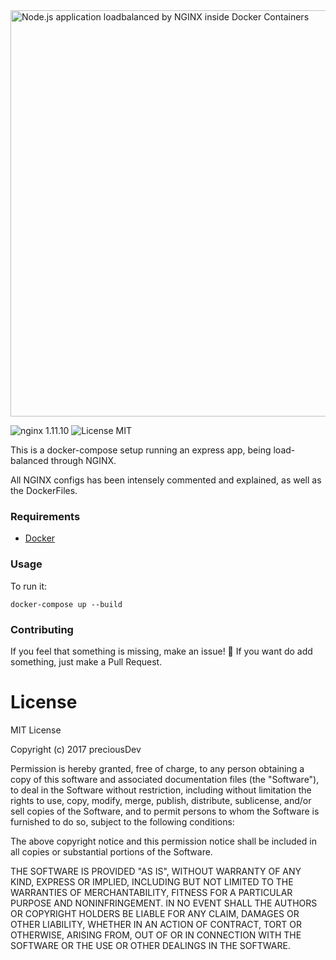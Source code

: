 <img src="https://raw.githubusercontent.com/preciousDev/dockerCompose-loadBalanced-NodeJS/master/preview.jpg" alt="Node.js application loadbalanced by NGINX inside Docker Containers" style="max-width: 100%;" width="650">

![nginx 1.11.10](https://img.shields.io/badge/nginx-1.11.10-brightgreen.svg) ![License MIT](https://img.shields.io/badge/license-MIT-blue.svg)

This is a docker-compose setup running an express app, being load-balanced through NGINX.

All NGINX configs has been intensely commented and explained, as well as the DockerFiles.

### Requirements
- [Docker](https://docs.docker.com/compose/install/ "Docker Compose Install")

### Usage
To run it:

    docker-compose up --build

### Contributing
If you feel that something is missing, make an issue! 🙂
If you want do add something, just make a Pull Request.

# License
MIT License

Copyright (c) 2017 preciousDev

Permission is hereby granted, free of charge, to any person obtaining a copy
of this software and associated documentation files (the "Software"), to deal
in the Software without restriction, including without limitation the rights
to use, copy, modify, merge, publish, distribute, sublicense, and/or sell
copies of the Software, and to permit persons to whom the Software is
furnished to do so, subject to the following conditions:

The above copyright notice and this permission notice shall be included in all
copies or substantial portions of the Software.

THE SOFTWARE IS PROVIDED "AS IS", WITHOUT WARRANTY OF ANY KIND, EXPRESS OR
IMPLIED, INCLUDING BUT NOT LIMITED TO THE WARRANTIES OF MERCHANTABILITY,
FITNESS FOR A PARTICULAR PURPOSE AND NONINFRINGEMENT. IN NO EVENT SHALL THE
AUTHORS OR COPYRIGHT HOLDERS BE LIABLE FOR ANY CLAIM, DAMAGES OR OTHER
LIABILITY, WHETHER IN AN ACTION OF CONTRACT, TORT OR OTHERWISE, ARISING FROM,
OUT OF OR IN CONNECTION WITH THE SOFTWARE OR THE USE OR OTHER DEALINGS IN THE
SOFTWARE.
